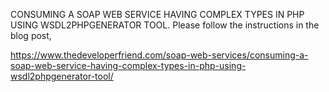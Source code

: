 CONSUMING A SOAP WEB SERVICE HAVING COMPLEX TYPES IN PHP USING WSDL2PHPGENERATOR TOOL. Please follow the instructions in the blog post,

https://www.thedeveloperfriend.com/soap-web-services/consuming-a-soap-web-service-having-complex-types-in-php-using-wsdl2phpgenerator-tool/
